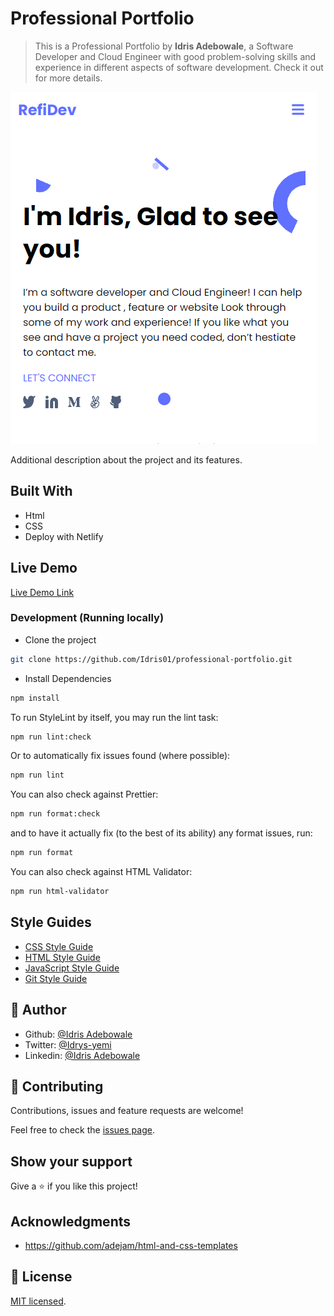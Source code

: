 # Professional Portfolio

> This is a Professional Portfolio by **Idris Adebowale**, a Software Developer and Cloud Engineer with good problem-solving skills and experience in different aspects of software development. Check it out for more details.

![screenshot](./app_screenshot.png)

Additional description about the project and its features.

## Built With

- Html
- CSS
- Deploy with Netlify

## Live Demo

[Live Demo Link](https://focused-wiles-2209cc.netlify.app)

### Development (Running locally)

- Clone the project

```bash
git clone https://github.com/Idris01/professional-portfolio.git

```

- Install Dependencies

```bash
npm install
```

To run StyleLint by itself, you may run the lint task:

```bash
npm run lint:check
```

Or to automatically fix issues found (where possible):

```bash
npm run lint
```

You can also check against Prettier:

```bash
npm run format:check
```

and to have it actually fix (to the best of its ability) any format issues, run:

```bash
npm run format
```

You can also check against HTML Validator:

```bash
npm run html-validator
```

## Style Guides

- [CSS Style Guide](http://udacity.github.io/frontend-nanodegree-styleguide/css.html)
- [HTML Style Guide](http://udacity.github.io/frontend-nanodegree-styleguide/index.html)
- [JavaScript Style Guide](http://udacity.github.io/frontend-nanodegree-styleguide/javascript.html)
- [Git Style Guide](https://udacity.github.io/git-styleguide/)

## 👤 Author

- Github: [@Idris Adebowale](https://github.com/idris01)
- Twitter: [@Idrys-yemi](https://twitter.com/author/Idrys-yemi)
- Linkedin: [@Idris Adebowale](https://www.linkedin.com/in/idris-adebowale-ab4208ab/)

## 🤝 Contributing

Contributions, issues and feature requests are welcome!

Feel free to check the [issues page](../../issues).

## Show your support

Give a ⭐️ if you like this project!

## Acknowledgments

- https://github.com/adejam/html-and-css-templates

## 📝 License

[MIT licensed](./LICENSE).
